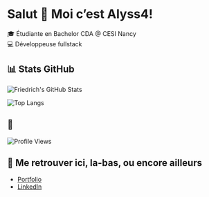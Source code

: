# Salut 👋 Moi c’est Alyss4! 

🎓 Étudiante en Bachelor CDA @ CESI Nancy  
💻 Développeuse fullstack 


## 📊 Stats GitHub
![Friedrich's GitHub Stats](https://github-readme-stats.vercel.app/api?username=Alyss4&show_icons=true&theme=github_dark)

![Top Langs](https://github-readme-stats.vercel.app/api/top-langs/?username=Alyss4&layout=compact&theme=github_dark)

## 👀 
![Profile Views](https://komarev.com/ghpvc/?username=Alyss4&color=blue)

## 🔗 Me retrouver ici, la-bas, ou encore ailleurs
- [Portfolio](https://portfolio.friedrichalyssa.com)
- [LinkedIn](https://www.linkedin.com/in/alyssa-friedrich-f888/)
